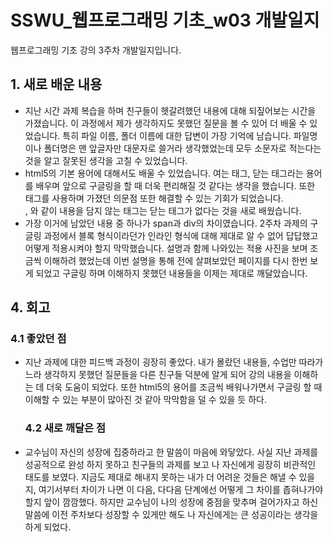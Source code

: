# SSWU_웹프로그래밍 기초_w03 개발일지
웹프로그래밍 기초 강의 3주차 개발일지입니다. 

## 1. 새로 배운 내용
- 지난 시간 과제 복습을 하며 친구들이 헷갈려했던 내용에 대해 되짚어보는 시간을 가졌습니다. 이 과정에서 제가 생각하지도 못했던 질문을 볼 수 있어 더 배울 수 있었습니다. 특히 파일 이름, 폴더 이름에 대한 답변이 가장 기억에 남습니다. 파일명이나 폴더명은 맨 앞글자만 대문자로 쓸거라 생각했었는데 모두 소문자로 적는다는 것을 알고 잘못된 생각을 고칠 수 있었습니다.  
- html5의 기본 용어에 대해서도 배울 수 있었습니다. 여는 태그, 닫는 태그라는 용어를 배우며 앞으로 구글링을 할 때 더욱 편리해질 것 같다는 생각을 했습니다. 또한 <br> 태그를 사용하며 가졌던 의문점 또한 해결할 수 있는 기회가 되었습니다. <br>, <img>와 같이 내용을 담지 않는 태그는 닫는 태그가 없다는 것을 새로 배웠습니다. 
- 가장 이거에 남았던 내용 중 하나가 span과 div의 차이였습니다. 2주차 과제의 구글링 과정에서 블록 형식이라던가 인라인 형식에 대해 제대로 알 수 없어 답답했고 어떻게 적용시켜야 할지 막막했습니다. 설명과 함께 나와있는 적용 사진을 보며 조금씩 이해하려 했었는데 이번 설명을 통해 전에 살펴보았던 페이지를 다시 한번 보게 되었고 구글링 하며 이해하지 못했던 내용들을 이제는 제대로 깨달았습니다. 

## 4. 회고
 
  ### 4.1 좋았던 점
- 지난 과제에 대한 피드백 과정이 굉장히 좋았다. 내가 몰랐던 내용들, 수업만 따라가느라 생각하지 못했던 질문들을 다른 친구들 덕분에 알게 되어 강의 내용을 이해하는 데 더욱 도움이 되었다. 또한 html5의 용어를 조금씩 배워나가면서 구글링 할 때 이해할 수 있는 부분이 많아진 것 같아 막막함을 덜 수 있을 듯 하다.  
  
  ### 4.2 새로 깨달은 점
- 교수님이 자신의 성장에 집중하라고 한 말씀이 마음에 와닿았다. 사실  지난 과제를 성공적으로 완성 하지 못하고 친구들의 과제를 보고 나 자신에게 굉장히 비관적인 태도를 보였다. 지금도 제대로 해내지 못하는 내가 더 어려운 것들은 해낼 수 있을지, 여기서부터 차이가 나면 이 다음, 다다음 단계에선 어떻게 그 차이를 좁혀나가야 할지 앞이 깜깜했다. 하지만 교수님이 나의 성장에 중점을 맞추며 걸어가자고 하신 말씀에 이전 주차보다 성장할 수 있게만 해도 나 자신에게는 큰 성공이라는 생각을 하게 되었다.
